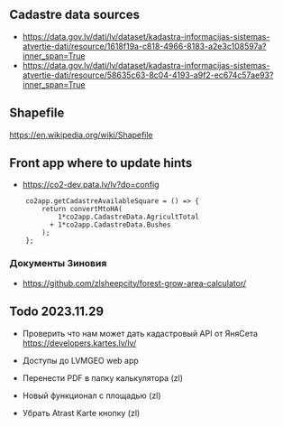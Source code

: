## Cadastre data sources
- https://data.gov.lv/dati/lv/dataset/kadastra-informacijas-sistemas-atvertie-dati/resource/1618f19a-c818-4966-8183-a2e3c108597a?inner_span=True
- https://data.gov.lv/dati/lv/dataset/kadastra-informacijas-sistemas-atvertie-dati/resource/58635c63-8c04-4193-a9f2-ec674c57ae93?inner_span=True

## Shapefile
https://en.wikipedia.org/wiki/Shapefile

## Front app where to update hints
- https://co2-dev.pata.lv/lv?do=config

```
    co2app.getCadastreAvailableSquare = () => {
        return convertMtoHA(
            1*co2app.CadastreData.AgricultTotal
          + 1*co2app.CadastreData.Bushes
        );
    };
```

### Документы Зиновия
- https://github.com/zlsheepcity/forest-grow-area-calculator/

## Todo 2023.11.29

- Проверить что нам может дать кадастровый API от ЯняСета
  https://developers.kartes.lv/lv/

- Доступы до LVMGEO web app

- Перенести PDF в папку калькулятора (zl)
- Новый функционал с площадью (zl)
- Убрать Atrast Karte кнопку (zl)
